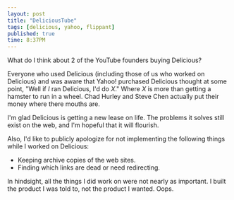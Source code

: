 ```yaml
---
layout: post
title: "DeliciousTube"
tags: [delicious, yahoo, flippant]
published: true
time: 8:37PM
---
```

What do I think about 2 of the YouTube founders buying Delicious?

Everyone who used Delicious (including those of us who worked on Delicious) and
was aware that Yahoo! purchased Delicious thought at some point, "Well if *I*
ran Delicious, I'd do *X*."  Where *X* is more than getting a hamster to run in
a wheel.  Chad Hurley and Steve Chen actually put their money where there
mouths are.

I'm glad Delicious is getting a new lease on life.  The problems it solves
still exist on the web, and I'm hopeful that it will flourish.

Also, I'd like to publicly apologize for not implementing the following things
while I worked on Delicious:

* Keeping archive copies of the web sites.
* Finding which links are dead or need redirecting.

In hindsight, all the things I did work on were not nearly as important.  I
built the product I was told to, not the product I wanted.  Oops.
